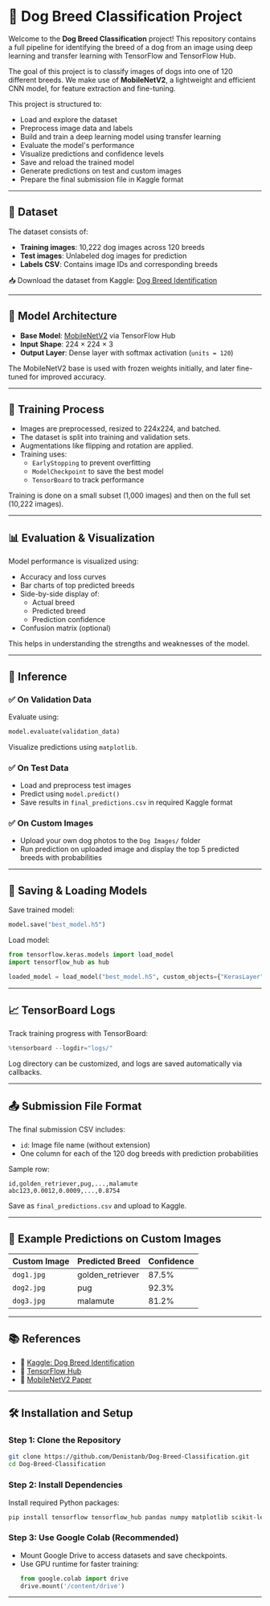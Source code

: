 # 🐶 Dog Breed Classification Project

Welcome to the **Dog Breed Classification** project! This repository contains a full pipeline for identifying the breed of a dog from an image using deep learning and transfer learning with TensorFlow and TensorFlow Hub.

The goal of this project is to classify images of dogs into one of 120 different breeds. We make use of **MobileNetV2**, a lightweight and efficient CNN model, for feature extraction and fine-tuning.

This project is structured to:

- Load and explore the dataset  
- Preprocess image data and labels  
- Build and train a deep learning model using transfer learning  
- Evaluate the model's performance  
- Visualize predictions and confidence levels  
- Save and reload the trained model  
- Generate predictions on test and custom images  
- Prepare the final submission file in Kaggle format  

---

## 📂 Dataset

The dataset consists of:

- **Training images**: 10,222 dog images across 120 breeds  
- **Test images**: Unlabeled dog images for prediction  
- **Labels CSV**: Contains image IDs and corresponding breeds  

📥 Download the dataset from Kaggle: [Dog Breed Identification](https://www.kaggle.com/c/dog-breed-identification)

---

## 🧱 Model Architecture

- **Base Model**: [MobileNetV2](https://tfhub.dev/google/imagenet/mobilenet_v2_130_224/classification/4) via TensorFlow Hub  
- **Input Shape**: 224 × 224 × 3  
- **Output Layer**: Dense layer with softmax activation (`units = 120`)  

The MobileNetV2 base is used with frozen weights initially, and later fine-tuned for improved accuracy.

---

## 🚀 Training Process

- Images are preprocessed, resized to 224x224, and batched.  
- The dataset is split into training and validation sets.  
- Augmentations like flipping and rotation are applied.  
- Training uses:
  - `EarlyStopping` to prevent overfitting
  - `ModelCheckpoint` to save the best model
  - `TensorBoard` to track performance

Training is done on a small subset (1,000 images) and then on the full set (10,222 images).

---

## 📊 Evaluation & Visualization

Model performance is visualized using:

- Accuracy and loss curves  
- Bar charts of top predicted breeds  
- Side-by-side display of:
  - Actual breed  
  - Predicted breed  
  - Prediction confidence  
- Confusion matrix (optional)

This helps in understanding the strengths and weaknesses of the model.

---

## 🧪 Inference

### ✅ On Validation Data

Evaluate using:

```python
model.evaluate(validation_data)
```

Visualize predictions using `matplotlib`.

### ✅ On Test Data

- Load and preprocess test images  
- Predict using `model.predict()`  
- Save results in `final_predictions.csv` in required Kaggle format

### ✅ On Custom Images

- Upload your own dog photos to the `Dog Images/` folder  
- Run prediction on uploaded image and display the top 5 predicted breeds with probabilities

---

## 💾 Saving & Loading Models

Save trained model:

```python
model.save("best_model.h5")
```

Load model:

```python
from tensorflow.keras.models import load_model
import tensorflow_hub as hub

loaded_model = load_model("best_model.h5", custom_objects={"KerasLayer": hub.KerasLayer})
```

---

## 📈 TensorBoard Logs

Track training progress with TensorBoard:

```python
%tensorboard --logdir="logs/"
```

Log directory can be customized, and logs are saved automatically via callbacks.

---

## 📤 Submission File Format

The final submission CSV includes:

- `id`: Image file name (without extension)  
- One column for each of the 120 dog breeds with prediction probabilities  

Sample row:

```
id,golden_retriever,pug,...,malamute
abc123,0.0012,0.0009,...,0.8754
```

Save as `final_predictions.csv` and upload to Kaggle.

---

## 📸 Example Predictions on Custom Images

| Custom Image | Predicted Breed   | Confidence |
|--------------|-------------------|------------|
| `dog1.jpg`   | golden_retriever  | 87.5%      |
| `dog2.jpg`   | pug               | 92.3%      |
| `dog3.jpg`   | malamute          | 81.2%      |

---

## 📚 References

- 🐶 [Kaggle: Dog Breed Identification](https://www.kaggle.com/c/dog-breed-identification)  
- 🧠 [TensorFlow Hub](https://www.tensorflow.org/hub)  
- 📄 [MobileNetV2 Paper](https://arxiv.org/abs/1801.04381)  

---

## 🛠️ Installation and Setup

### Step 1: Clone the Repository

```bash
git clone https://github.com/Denistanb/Dog-Breed-Classification.git
cd Dog-Breed-Classification
```

### Step 2: Install Dependencies

Install required Python packages:

```bash
pip install tensorflow tensorflow_hub pandas numpy matplotlib scikit-learn
```

### Step 3: Use Google Colab (Recommended)

- Mount Google Drive to access datasets and save checkpoints.
- Use GPU runtime for faster training:
  ```python
  from google.colab import drive
  drive.mount('/content/drive')
  ```
---

